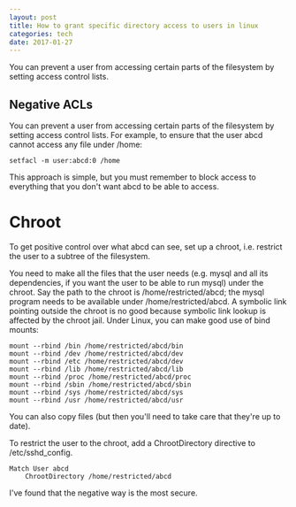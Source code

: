 ```yaml
---
layout: post
title: How to grant specific directory access to users in linux
categories: tech
date: 2017-01-27
---
```


You can prevent a user from accessing certain parts of the filesystem by setting access control lists.

## Negative ACLs

You can prevent a user from accessing certain parts of the filesystem by setting access control lists. For example, to ensure that the user abcd cannot access any file under /home:

    setfacl -m user:abcd:0 /home

This approach is simple, but you must remember to block access to everything that you don't want abcd to be able to access.

# Chroot

To get positive control over what abcd can see, set up a chroot, i.e. restrict the user to a subtree of the filesystem.

You need to make all the files that the user needs (e.g. mysql and all its dependencies, if you want the user to be able to run mysql) under the chroot. Say the path to the chroot is /home/restricted/abcd; the mysql program needs to be available under /home/restricted/abcd. A symbolic link pointing outside the chroot is no good because symbolic link lookup is affected by the chroot jail. Under Linux, you can make good use of bind mounts:

    mount --rbind /bin /home/restricted/abcd/bin
    mount --rbind /dev /home/restricted/abcd/dev
    mount --rbind /etc /home/restricted/abcd/dev
    mount --rbind /lib /home/restricted/abcd/lib
    mount --rbind /proc /home/restricted/abcd/proc
    mount --rbind /sbin /home/restricted/abcd/sbin
    mount --rbind /sys /home/restricted/abcd/sys
    mount --rbind /usr /home/restricted/abcd/usr

You can also copy files (but then you'll need to take care that they're up to date).

To restrict the user to the chroot, add a ChrootDirectory directive to /etc/sshd_config.

    Match User abcd
        ChrootDirectory /home/restricted/abcd


I've found that the negative way is the most secure.

